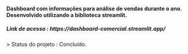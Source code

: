 <h4>Dashboard com informações para análise de vendas durante o ano. Desenvolvido utilizando a biblioteca streamlit.</h4>
<h5>Link de acesso : https://dashboard-comercial.streamlit.app/ </h5>
> Status do projeto : Concluído.

